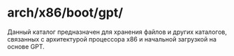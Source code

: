 # arch/x86/boot/gpt/

Данный каталог предназначен для хранения файлов и других каталогов, связанных с архитектурой процессора x86 и начальной
загрузкой на основе GPT.
